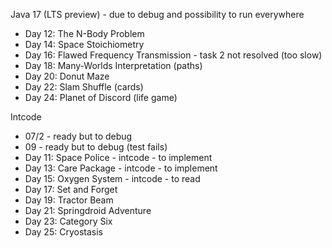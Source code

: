 Java 17 (LTS preview) - due to debug and possibility to run everywhere

- Day 12: The N-Body Problem
- Day 14: Space Stoichiometry
- Day 16: Flawed Frequency Transmission - task 2 not resolved (too slow)
- Day 18: Many-Worlds Interpretation (paths)
- Day 20: Donut Maze
- Day 22: Slam Shuffle (cards)
- Day 24: Planet of Discord (life game)

Intcode
- 07/2 - ready but to debug
- 09 - ready but to debug (test fails)
- Day 11: Space Police - intcode - to implement
- Day 13: Care Package - intcode - to implement
- Day 15: Oxygen System - intcode - to read
- Day 17: Set and Forget
- Day 19: Tractor Beam
- Day 21: Springdroid Adventure
- Day 23: Category Six
- Day 25: Cryostasis